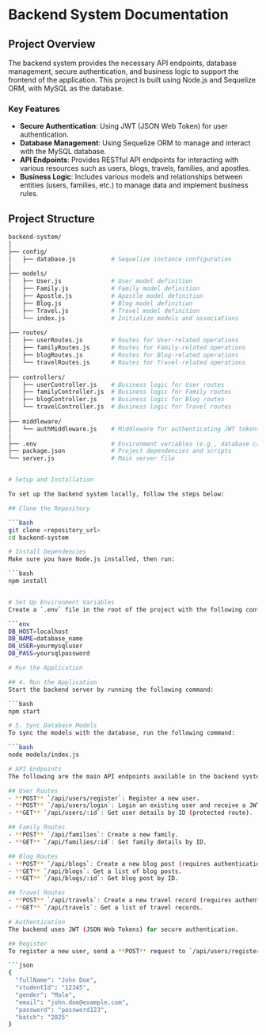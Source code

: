 # Backend System Documentation

## Project Overview
The backend system provides the necessary API endpoints, database management, secure authentication, and business logic to support the frontend of the application. This project is built using Node.js and Sequelize ORM, with MySQL as the database.

### Key Features
- **Secure Authentication**: Using JWT (JSON Web Token) for user authentication.
- **Database Management**: Using Sequelize ORM to manage and interact with the MySQL database.
- **API Endpoints**: Provides RESTful API endpoints for interacting with various resources such as users, blogs, travels, families, and apostles.
- **Business Logic**: Includes various models and relationships between entities (users, families, etc.) to manage data and implement business rules.

## Project Structure

```bash
backend-system/
│
├── config/
│   ├── database.js          # Sequelize instance configuration
│
├── models/
│   ├── User.js              # User model definition
│   ├── Family.js            # Family model definition
│   ├── Apostle.js           # Apostle model definition
│   ├── Blog.js              # Blog model definition
│   ├── Travel.js            # Travel model definition
│   └── index.js             # Initialize models and associations
│
├── routes/
│   ├── userRoutes.js        # Routes for User-related operations
│   ├── familyRoutes.js      # Routes for Family-related operations
│   ├── blogRoutes.js        # Routes for Blog-related operations
│   └── travelRoutes.js      # Routes for Travel-related operations
│
├── controllers/
│   ├── userController.js    # Business logic for User routes
│   ├── familyController.js  # Business logic for Family routes
│   ├── blogController.js    # Business logic for Blog routes
│   └── travelController.js  # Business logic for Travel routes
│
├── middleware/
│   └── authMiddleware.js    # Middleware for authenticating JWT tokens
│
├── .env                     # Environment variables (e.g., database credentials, JWT secret)
├── package.json             # Project dependencies and scripts
└── server.js                # Main server file


# Setup and Installation

To set up the backend system locally, follow the steps below:

## Clone the Repository

```bash
git clone <repository_url>
cd backend-system

# Install Dependencies
Make sure you have Node.js installed, then run:

```bash
npm install


# Set Up Environment Variables
Create a `.env` file in the root of the project with the following contents:

```env
DB_HOST=localhost
DB_NAME=database_name
DB_USER=yourmysqluser
DB_PASS=yoursqlpassword

# Run the Application

## 4. Run the Application
Start the backend server by running the following command:

```bash
npm start

# 5. Sync Database Models
To sync the models with the database, run the following command:

```bash
node models/index.js

# API Endpoints
The following are the main API endpoints available in the backend system:

## User Routes
- **POST** `/api/users/register`: Register a new user.
- **POST** `/api/users/login`: Login an existing user and receive a JWT token.
- **GET** `/api/users/:id`: Get user details by ID (protected route).

## Family Routes
- **POST** `/api/families`: Create a new family.
- **GET** `/api/families/:id`: Get family details by ID.

## Blog Routes
- **POST** `/api/blogs`: Create a new blog post (requires authentication).
- **GET** `/api/blogs`: Get a list of blog posts.
- **GET** `/api/blogs/:id`: Get blog post by ID.

## Travel Routes
- **POST** `/api/travels`: Create a new travel record (requires authentication).
- **GET** `/api/travels`: Get a list of travel records.

# Authentication
The backend uses JWT (JSON Web Tokens) for secure authentication.

## Register
To register a new user, send a **POST** request to `/api/users/register` with the following payload:

```json
{
  "fullName": "John Doe",
  "studentId": "12345",
  "gender": "Male",
  "email": "john.doe@example.com",
  "password": "password123",
  "batch": "2025"
}




